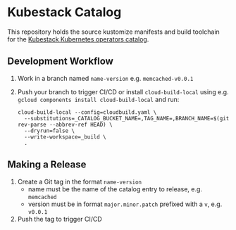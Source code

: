 # Kubestack Catalog

This repository holds the source kustomize manifests and build toolchain for
the [Kubestack Kubernetes operators catalog](https://www.kubestack.com).

## Development Workflow

1. Work in a branch named `name-version` e.g. `memcached-v0.0.1`
1. Push your branch to trigger CI/CD or install `cloud-build-local` using e.g. `gcloud components install cloud-build-local` and run:

    ```
    cloud-build-local --config=cloudbuild.yaml \
      --substitutions=_CATALOG_BUCKET_NAME=,TAG_NAME=,BRANCH_NAME=$(git rev-parse --abbrev-ref HEAD) \
      --dryrun=false \
      --write-workspace=_build \
      .
    ```

## Making a Release

1. Create a Git tag in the format `name-version`
   * name must be the name of the catalog entry to release, e.g. `memcached`
   * version must be in format `major.minor.patch` prefixed with a `v`,
     e.g. `v0.0.1`
1. Push the tag to trigger CI/CD
